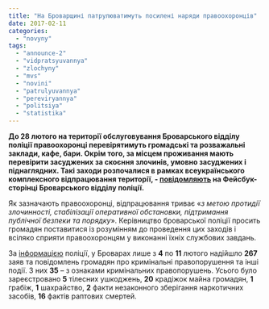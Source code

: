 ```yaml
---
title: "На Броварщині патрулюватимуть посилені наряди правоохоронців"
date: 2017-02-11
categories: 
  - "novyny"
tags: 
  - "announce-2"
  - "vidpratsyuvannya"
  - "zlochyny"
  - "mvs"
  - "novini"
  - "patrulyuvannya"
  - "pereviryannya"
  - "politsiya"
  - "statistika"
---
```


**До 28 лютого на території обслуговування Броварського відділу поліції правоохоронці перевірятимуть громадські та розважальні заклади, кафе, бари. Окрім того, за місцем проживання мають перевірити засуджених за скоєння злочинів, умовно засуджених і піднаглядних. Такі заходи розпочалися в рамках всеукраїнського комплексного відпрацювання території, - [повідомляють](https://www.facebook.com/510510379159575/photos/a.512735565603723.1073741828.510510379159575/585366711673941/?type=3) на Фейсбук-сторінці Броварського відділу поліції.**

Як зазначають правоохоронці, відпрацювання триває «_з метою протидії злочинності, стабілізації оперативної обстановки, підтримання публічної безпеки та порядку_». Керівництво броварської поліції просить громадян поставитися із розумінням до проведення цих заходів і всіляко сприяти правоохоронцям у виконанні їхніх службових завдань.

За [інформацією](https://www.facebook.com/510510379159575/photos/a.512735565603723.1073741828.510510379159575/585805691630043/?type=3) поліції, у Броварах лише з **4** по **11** лютого надійшло **267** заяв та повідомлень громадян про кримінальні правопорушення та інші події. З них **35** – з ознаками кримінальних правопорушень. Усього було зареєстровано **5** тілесних ушкоджень, **20** крадіжок майна громадян, **1** грабіж, **1** шахрайство, **2** факти незаконного зберігання наркотичних засобів, **16** фактів раптових смертей.
